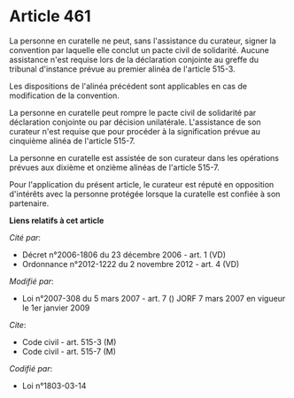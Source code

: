 # Article 461

La personne en curatelle ne peut, sans l'assistance du curateur, signer la convention par laquelle elle conclut un pacte
civil de solidarité. Aucune assistance n'est requise lors de la déclaration conjointe au greffe du tribunal d'instance prévue
au premier alinéa de l'article 515-3.

Les dispositions de l'alinéa précédent sont applicables en cas de modification de la convention.

La personne en curatelle peut rompre le pacte civil de solidarité par déclaration conjointe ou par décision unilatérale.
L'assistance de son curateur n'est requise que pour procéder à la signification prévue au cinquième alinéa de l'article
515-7.

La personne en curatelle est assistée de son curateur dans les opérations prévues aux dixième et onzième alinéas de l'article
515-7.

Pour l'application du présent article, le curateur est réputé en opposition d'intérêts avec la personne protégée lorsque la
curatelle est confiée à son partenaire.

**Liens relatifs à cet article**

_Cité par_:

  - Décret n°2006-1806 du 23 décembre 2006 - art. 1 (VD)
  - Ordonnance n°2012-1222 du 2 novembre 2012 - art. 4 (VD)

_Modifié par_:

  - Loi n°2007-308 du 5 mars 2007 - art. 7 () JORF 7 mars 2007 en vigueur le 1er janvier 2009

_Cite_:

  - Code civil - art. 515-3 (M)
  - Code civil - art. 515-7 (M)

_Codifié par_:

  - Loi n°1803-03-14
